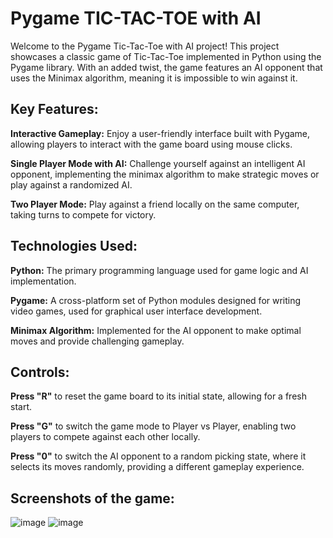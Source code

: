 # Pygame TIC-TAC-TOE with AI 
Welcome to the Pygame Tic-Tac-Toe with AI project! This project showcases a classic game of Tic-Tac-Toe implemented in Python using the Pygame library. With an added twist, the game features an AI opponent that uses the Minimax algorithm, meaning it is impossible to win against it.

## Key Features:

**Interactive Gameplay:** Enjoy a user-friendly interface built with Pygame, allowing players to interact with the game board using mouse clicks.

**Single Player Mode with AI:** Challenge yourself against an intelligent AI opponent, implementing the minimax algorithm to make strategic moves or play against a randomized AI.

**Two Player Mode:** Play against a friend locally on the same computer, taking turns to compete for victory.

## Technologies Used:

**Python:** The primary programming language used for game logic and AI implementation.

**Pygame:** A cross-platform set of Python modules designed for writing video games, used for graphical user interface development.

**Minimax Algorithm:** Implemented for the AI opponent to make optimal moves and provide challenging gameplay.


## Controls:

**Press "R"** to reset the game board to its initial state, allowing for a fresh start.

**Press "G"** to switch the game mode to Player vs Player, enabling two players to compete against each other locally.

**Press "0"** to switch the AI opponent to a random picking state, where it selects its moves randomly, providing a different gameplay experience.

## Screenshots of the game:

![image](https://github.com/AlexTab12/PersonalProjects/assets/159276721/12115fb7-1283-4e9f-8290-4b49ec4f2155)
![image](https://github.com/AlexTab12/PersonalProjects/assets/159276721/f3f30cb8-d7f2-443f-9068-32fb4023bde3)
